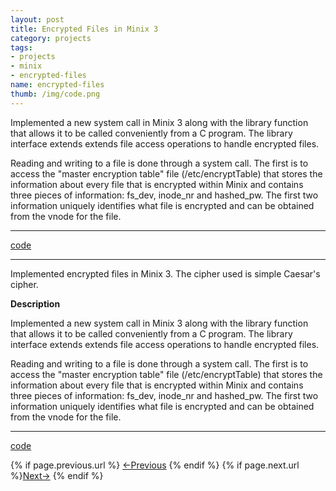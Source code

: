 ```yaml
---
layout: post
title: Encrypted Files in Minix 3
category: projects
tags: 
- projects
- minix
- encrypted-files
name: encrypted-files
thumb: /img/code.png
---
```


<p>Implemented a new system call in Minix 3 along with the library function that allows it to be called conveniently from a C program. The library interface extends extends file access operations to handle encrypted files.</p>

Reading and writing to a file is done through a system call. The first is to access the "master encryption table" file (/etc/encryptTable) that stores the information about every file that is encrypted within Minix and contains three pieces of information: fs_dev, inode_nr and hashed_pw. The first two information uniquely identifies what file is encrypted and can be obtained from the vnode for the file.<!-- truncate_here -->
- - -

[code][code]

- - -

Implemented encrypted files in Minix 3. The cipher used is simple Caesar's cipher.

**Description**

Implemented a new system call in Minix 3 along with the library function that allows it to be called conveniently from a C program. The library interface extends extends file access operations to handle encrypted files.

Reading and writing to a file is done through a system call. The first is to access the "master encryption table" file (/etc/encryptTable) that stores the information about every file that is encrypted within Minix and contains three pieces of information: fs_dev, inode_nr and hashed_pw. The first two information uniquely identifies what file is encrypted and can be obtained from the vnode for the file. 

- - -

[code][code]

<nav class="pagination clear" style="padding-bottom:20px;">
{% if page.previous.url %} <a class="prev-item" href="{{page.previous.url}}" title="Previous Post: {{page.previous.title}}">&larr;Previous</a>   {% endif %}  {% if page.next.url %}<a class="next-item" href="{{page.next.url}}" title="Next Post: {{page.next.title}}">Next&rarr;</a>         {% endif %}
</nav>


[details]: /projects/encrypt-files
[code]: https://github.com/tushar-sharma/encrypted-file-sytem
